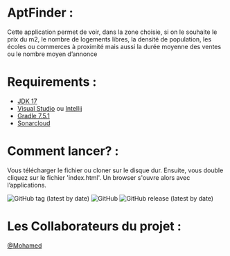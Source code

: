 # AptFinder :

 Cette application permet de voir, dans la zone choisie, si on le souhaite le prix du m2, le nombre de logements libres, la densité de population, les écoles ou commerces à proximité mais aussi la durée moyenne des ventes ou le nombre moyen d’annonce
 


# Requirements :
 
- [JDK 17](https://www.oracle.com/java/technologies/javase/jdk17-archive-downloads.html)
- [Visual Studio](https://code.visualstudio.com/) ou [Intellij](https://www.jetbrains.com/fr-fr/idea/)
- [Gradle 7.5.1](https://gradle.org/releases/)
- [Sonarcloud](https://www.sonarsource.com/products/sonarcloud/)
 
 
# Comment lancer? :

Vous télécharger le fichier ou cloner sur le disque dur. Ensuite, vous double cliquez sur le fichier 'index.html'. Un browser s'ouvre alors avec l’applications.

<img alt="GitHub tag (latest by date)" src="https://img.shields.io/github/v/tag/MOhamedkonate/AptFinder">
 <img alt="GitHub" src="https://img.shields.io/github/license/mohamedkonate/aptfinder">
 <img alt="GitHub release (latest by date)" src="https://img.shields.io/github/v/release/mohamedkonate/aptfinder">
 

# Les Collaborateurs du projet :

[@Mohamed](https://github.com/MohamedKonate)
